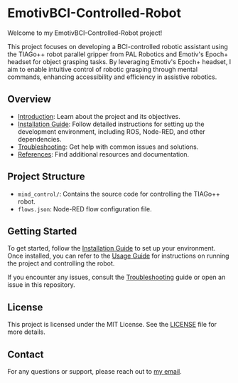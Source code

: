 # EmotivBCI-Controlled-Robot

Welcome to my EmotivBCI-Controlled-Robot project!

This project focuses on developing a BCI-controlled robotic assistant using the TIAGo++ robot parallel gripper from PAL Robotics and Emotiv's Epoch+ headset for object grasping tasks. By leveraging Emotiv's Epoch+ headset, I aim to enable intuitive control of robotic grasping through mental commands, enhancing accessibility and efficiency in assistive robotics.

## Overview

- [Introduction](docs/USAGE.md): Learn about the project and its objectives.
- [Installation Guide](docs/INSTALLATION.md): Follow detailed instructions for setting up the development environment, including ROS, Node-RED, and other dependencies.
- [Troubleshooting](docs/TROUBLESHOOTING.md): Get help with common issues and solutions.
- [References](docs/REFERENCES.md): Find additional resources and documentation.

## Project Structure

- `mind_control/`: Contains the source code for controlling the TIAGo++ robot.
- `flows.json`: Node-RED flow configuration file.

## Getting Started

To get started, follow the [Installation Guide](docs/INSTALLATION.md) to set up your environment. Once installed, you can refer to the [Usage Guide](docs/USAGE.md) for instructions on running the project and controlling the robot.

If you encounter any issues, consult the [Troubleshooting](docs/TROUBLESHOOTING.md) guide or open an issue in this repository.

## License

This project is licensed under the MIT License. See the [LICENSE](LICENSE) file for more details.

## Contact

For any questions or support, please reach out to [my email](mailto:rp2073@hw.ac.uk).
